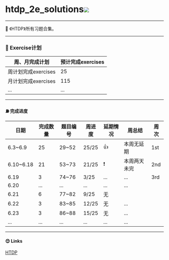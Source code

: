 # htdp_2e_solutions<img src="https://img.shields.io/badge/htdp-solutions-blue"> 

-------------------------------------------

  💬 《HTDP》所有习题合集。

---------------------------------------------------------

###  🚩 Exercise计划

| 周、月完成计划      | 预计完成exercises |
| ------------------- | ----------------- |
| 周计划完成exercises | 25                |
| 月计划完成exercises | 115               |
| ...                 | ...               |



--------------------------------------------------------------------------------------

####  ⛽ 完成进度

| 日期 | 完成数量 | 题目编号 | 周进度 | 延期情况 | 周总结 |  周次|
| ---- | -------- | -------- | -------- | -------- | -------- | -------- |
| 6.3~6.9 | 25 | 29~52 | 25/25 | 👍 | 本周无延期 | 1st |
| 6.10~6.18 | 21 | 53~73 | 21/25 | ❗ | 本周两天未完 | 2nd |
| 6.19 | 3 | 74~76 | 3/25 | ... | ... | 3rd |
| 6.20 | ... | ... | ... | ... | ... |  |
| 6.21 | 6 | 77~82 | 9/25 | 无 |  | |
| 6.22 | 3 | 83~85 | 12/25 | 无 | ... | |
| 6.23 | 3 | 86~88 | 15/25 | 无 | ... | |
| ... | ... | ... | ... | ... | ... | |

----------------------------------------------------------------

####  😊 Links

[HTDP](https://htdp.org/2019-02-24/	"htdp")


